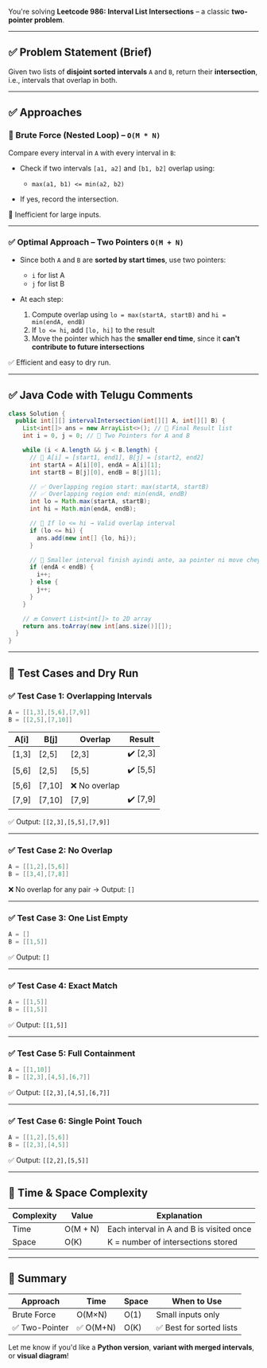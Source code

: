 


You're solving **Leetcode 986: Interval List Intersections** – a classic **two-pointer problem**.

---

## ✅ Problem Statement (Brief)

Given two lists of **disjoint sorted intervals** `A` and `B`, return their **intersection**, i.e., intervals that overlap in both.

---

## ✅ Approaches

### 🔸 Brute Force (Nested Loop) – `O(M * N)`

Compare every interval in `A` with every interval in `B`:

* Check if two intervals `[a1, a2]` and `[b1, b2]` overlap using:

  * `max(a1, b1) <= min(a2, b2)`
* If yes, record the intersection.

🚫 Inefficient for large inputs.

---

### ✅ Optimal Approach – **Two Pointers** `O(M + N)`

* Since both `A` and `B` are **sorted by start times**, use two pointers:

  * `i` for list A
  * `j` for list B
* At each step:

  1. Compute overlap using `lo = max(startA, startB)` and `hi = min(endA, endB)`
  2. If `lo <= hi`, add `[lo, hi]` to the result
  3. Move the pointer which has the **smaller end time**, since it **can't contribute to future intersections**

✅ Efficient and easy to dry run.

---

## ✅ Java Code with Telugu Comments

```java
class Solution {
  public int[][] intervalIntersection(int[][] A, int[][] B) {
    List<int[]> ans = new ArrayList<>(); // 🔹 Final Result list
    int i = 0, j = 0; // 🔹 Two Pointers for A and B

    while (i < A.length && j < B.length) {
      // 🔸 A[i] = [start1, end1], B[j] = [start2, end2]
      int startA = A[i][0], endA = A[i][1];
      int startB = B[j][0], endB = B[j][1];

      // ✅ Overlapping region start: max(startA, startB)
      // ✅ Overlapping region end: min(endA, endB)
      int lo = Math.max(startA, startB);
      int hi = Math.min(endA, endB);

      // 🔹 If lo <= hi → Valid overlap interval
      if (lo <= hi) {
        ans.add(new int[] {lo, hi});
      }

      // 🔹 Smaller interval finish ayindi ante, aa pointer ni move cheyyali
      if (endA < endB) {
        i++;
      } else {
        j++;
      }
    }

    // 🔚 Convert List<int[]> to 2D array
    return ans.toArray(new int[ans.size()][]);
  }
}
```

---

## 🧪 Test Cases and Dry Run

### ✅ Test Case 1: Overlapping Intervals

```java
A = [[1,3],[5,6],[7,9]]
B = [[2,5],[7,10]]
```

| A\[i]  | B\[j]   | Overlap      | Result    |
| ------ | ------- | ------------ | --------- |
| \[1,3] | \[2,5]  | \[2,3]       | ✔️ \[2,3] |
| \[5,6] | \[2,5]  | \[5,5]       | ✔️ \[5,5] |
| \[5,6] | \[7,10] | ❌ No overlap |           |
| \[7,9] | \[7,10] | \[7,9]       | ✔️ \[7,9] |

✅ Output: `[[2,3],[5,5],[7,9]]`

---

### ✅ Test Case 2: No Overlap

```java
A = [[1,2],[5,6]]
B = [[3,4],[7,8]]
```

❌ No overlap for any pair → Output: `[]`

---

### ✅ Test Case 3: One List Empty

```java
A = []
B = [[1,5]]
```

✅ Output: `[]`

---

### ✅ Test Case 4: Exact Match

```java
A = [[1,5]]
B = [[1,5]]
```

✅ Output: `[[1,5]]`

---

### ✅ Test Case 5: Full Containment

```java
A = [[1,10]]
B = [[2,3],[4,5],[6,7]]
```

✅ Output: `[[2,3],[4,5],[6,7]]`

---

### ✅ Test Case 6: Single Point Touch

```java
A = [[1,2],[5,6]]
B = [[2,3],[4,5]]
```

✅ Output: `[[2,2],[5,5]]`

---

## 🧠 Time & Space Complexity

| Complexity | Value    | Explanation                              |
| ---------- | -------- | ---------------------------------------- |
| Time       | O(M + N) | Each interval in A and B is visited once |
| Space      | O(K)     | K = number of intersections stored       |

---

## 🏁 Summary

| Approach      | Time     | Space | When to Use             |
| ------------- | -------- | ----- | ----------------------- |
| Brute Force   | O(M×N)   | O(1)  | Small inputs only       |
| ✅ Two-Pointer | ✅ O(M+N) | O(K)  | ✅ Best for sorted lists |

Let me know if you'd like a **Python version**, **variant with merged intervals**, or **visual diagram**!
